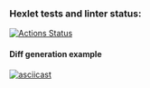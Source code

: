 ### Hexlet tests and linter status:
[![Actions Status](https://github.com/DaniilDeFacto/java-project-71/workflows/hexlet-check/badge.svg)](https://github.com/DaniilDeFacto/java-project-71/actions)
#### Diff generation example
[![asciicast](https://asciinema.org/a/maJoicryaXAvJkb6tM2l1IqqG.svg)](https://asciinema.org/a/maJoicryaXAvJkb6tM2l1IqqG)
